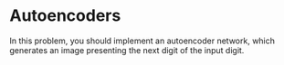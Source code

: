 # Autoencoders 

In this problem, you should implement an autoencoder network, which generates an image presenting the next digit of the input digit.
